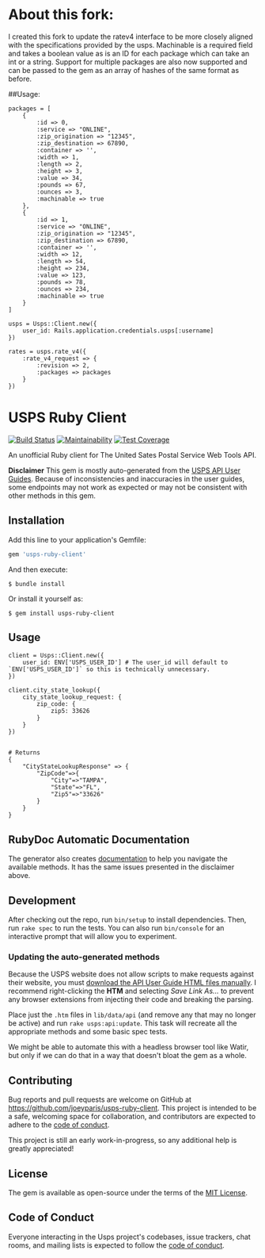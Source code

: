 About this fork:
=================
I created this fork to update the ratev4 interface to be more closely aligned with the specifications provided by the usps. Machinable is a required field and takes a boolean value as is an ID for each package which can take an int or a string. Support for multiple packages are also now supported and can be passed to the gem as an array of hashes of the same format as before. 

##Usage:
```
packages = [
    {
        :id => 0,
        :service => "ONLINE",
        :zip_origination => "12345",
        :zip_destination => 67890,
        :container => '',
        :width => 1,
        :length => 2,
        :height => 3,
        :value => 34,
        :pounds => 67,
        :ounces => 3,
        :machinable => true
    },
    {
        :id => 1,
        :service => "ONLINE",
        :zip_origination => "12345",
        :zip_destination => 67890,
        :container => '',
        :width => 12,
        :length => 54,
        :height => 234,
        :value => 123,
        :pounds => 78,
        :ounces => 234,
        :machinable => true
    }
]

usps = Usps::Client.new({
    user_id: Rails.application.credentials.usps[:username]
})
                    
rates = usps.rate_v4({
    :rate_v4_request => {
        :revision => 2,
        :packages => packages
    }
})
```
USPS Ruby Client
=================
[![Build Status](https://travis-ci.com/joeyparis/usps-ruby-client.svg?branch=master)](https://travis-ci.com/joeyparis/usps-ruby-client)
[![Maintainability](https://api.codeclimate.com/v1/badges/29579702db626edc43ab/maintainability)](https://codeclimate.com/github/joeyparis/usps-ruby-client/maintainability)
[![Test Coverage](https://api.codeclimate.com/v1/badges/29579702db626edc43ab/test_coverage)](https://codeclimate.com/github/joeyparis/usps-ruby-client/test_coverage)

An unofficial Ruby client for The United Sates Postal Service Web Tools API.

**Disclaimer** This gem is mostly auto-generated from the [USPS API User Guides](https://www.usps.com/business/web-tools-apis/documentation-updates.htm). Because of inconsistencies and inaccuracies in the user guides, some endpoints may not work as expected or may not be consistent with other methods in this gem.

## Installation

Add this line to your application's Gemfile:

```ruby
gem 'usps-ruby-client'
```

And then execute:

    $ bundle install

Or install it yourself as:

    $ gem install usps-ruby-client

## Usage

```
client = Usps::Client.new({
    user_id: ENV['USPS_USER_ID'] # The user_id will default to `ENV['USPS_USER_ID']` so this is technically unnecessary.
})

client.city_state_lookup({
    city_state_lookup_request: {
        zip_code: {
            zip5: 33626
        }
    }
})


# Returns
{
    "CityStateLookupResponse" => {
        "ZipCode"=>{
            "City"=>"TAMPA",
            "State"=>"FL",
            "Zip5"=>"33626"
        }
    }
}
```

## RubyDoc Automatic Documentation
The generator also creates [documentation](https://rubydoc.info/gems/usps-ruby-client) to help you navigate the available methods. It has the same issues presented in the disclaimer above.

## Development

After checking out the repo, run `bin/setup` to install dependencies. Then, run `rake spec` to run the tests. You can also run `bin/console` for an interactive prompt that will allow you to experiment.

### Updating the auto-generated methods

Because the USPS website does not allow scripts to make requests against their website, you must [download the API User Guide HTML files manually](https://www.usps.com/business/web-tools-apis/documentation-updates.htm). I recommend right-clicking the **HTM** and selecting *Save Link As...* to prevent any browser extensions from injecting their code and breaking the parsing.

Place just the `.htm` files in `lib/data/api` (and remove any that may no longer be active) and run `rake usps:api:update`. This task will recreate all the appropriate methods and some basic spec tests.

We might be able to automate this with a headless browser tool like Watir, but only if we can do that in a way that doesn't bloat the gem as a whole.

## Contributing

Bug reports and pull requests are welcome on GitHub at https://github.com/joeyparis/usps-ruby-client. This project is intended to be a safe, welcoming space for collaboration, and contributors are expected to adhere to the [code of conduct](https://github.com/joeyparis/usps-ruby-client/blob/master/CODE_OF_CONDUCT.md).

This project is still an early work-in-progress, so any additional help is greatly appreciated!

## License

The gem is available as open-source under the terms of the [MIT License](https://opensource.org/licenses/MIT).

## Code of Conduct

Everyone interacting in the Usps project's codebases, issue trackers, chat rooms, and mailing lists is expected to follow the [code of conduct](https://github.com/joeyparis/usps-ruby-client/blob/master/CODE_OF_CONDUCT.md).
